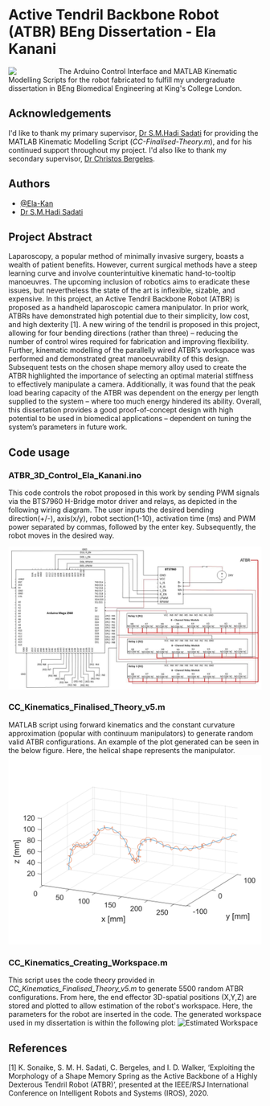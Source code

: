 # Active Tendril Backbone Robot (ATBR) BEng Dissertation - Ela Kanani
<img src="https://upload.wikimedia.org/wikipedia/commons/thumb/1/14/King%27s_College_London_logo.svg/315px-King%27s_College_London_logo.svg.png" align="left" width="100px"/>
The Arduino Control Interface and MATLAB Kinematic Modelling Scripts for the robot fabricated to fulfill my undergraduate dissertation in BEng Biomedical Engineering at King's College London. 
<br clear="left"/>

## Acknowledgements
I'd like to thank my primary supervisor, [Dr S.M.Hadi Sadati](https://smh-sadati.com/) for providing the MATLAB Kinematic Modelling Script (*CC-Finalised-Theory.m*), and for his continued support throughout my project. I'd also like to thank my secondary supervisor, [Dr Christos Bergeles](https://www.kcl.ac.uk/people/christos-bergeles-1).

## Authors

- [@Ela-Kan](https://github.com/Ela-Kan)
- [Dr S.M.Hadi Sadati](https://smh-sadati.com/) 

## Project Abstract
Laparoscopy, a popular method of minimally invasive surgery, boasts a wealth of patient benefits. However, current surgical methods have a steep learning curve and involve counterintuitive kinematic hand-to-tooltip manoeuvres. The upcoming inclusion of robotics aims to eradicate these issues, but nevertheless the state of the art is inflexible, sizable, and expensive. In this project, an Active Tendril Backbone Robot (ATBR) is proposed as a handheld laparoscopic camera manipulator. In prior work, ATBRs have demonstrated high potential due to their simplicity, low cost, and high dexterity [1]. A new wiring of the tendril is proposed in this project, allowing for four bending directions (rather than three) – reducing the number of control wires required for fabrication and improving flexibility. Further, kinematic modelling of the parallelly wired ATBR’s workspace was performed and demonstrated great manoeuvrability of this design. Subsequent tests on the chosen shape memory alloy used to create the ATBR highlighted the importance of selecting an optimal material stiffness to effectively manipulate a camera. Additionally, it was found that the peak load bearing capacity of the ATBR was dependent on the energy per length supplied to the system – where too much energy hindered its ability. Overall, this dissertation provides a good proof-of-concept design with high potential to be used in biomedical applications – dependent on tuning the system’s parameters in future work.

## Code usage
### ATBR_3D_Control_Ela_Kanani.ino
This code controls the robot proposed in this work by sending PWM signals via the BTS7960 H-Bridge motor driver and relays, as depicted in the following wiring diagram. The user inputs the desired bending direction(+/-), axis(x/y), robot section(1-10), activation time (ms) and PWM power separated by commas, followed by the enter key. Subsequently, the robot moves in the desired way.

![Wiring Diagram](https://github.com/Ela-Kan/ATBRBEngProject/blob/main/Images/WiringDiagram.jpg?raw=true)

### CC_Kinematics_Finalised_Theory_v5.m
MATLAB script using forward kinematics and the constant curvature approximation (popular with continuum manipulators) to generate random valid ATBR configurations. An example of the plot generated can be seen in the below figure. Here, the helical shape represents the manipulator.
![Example Random Robot Configuration](https://github.com/Ela-Kan/ATBRBEngProject/blob/main/Images/ExampleConfiguration.png?raw=true)

### CC_Kinematics_Creating_Workspace.m
This script uses the code theory provided in *CC_Kinematics_Finalised_Theory_v5.m* to generate 5500 random ATBR configurations. From here, the end effector 3D-spatial positions (X,Y,Z) are stored and plotted to allow estimation of the robot's workspace. Here, the parameters for the robot are inserted in the code. The generated workspace used in my dissertation is within the following plot:
![Estimated Workspace](https://github.com/Ela-Kan/ATBRBEngProject/blob/main/Images/EstimatedWorkspace.jpg?raw=true)


## References
[1] K. Sonaike, S. M. H. Sadati, C. Bergeles, and I. D. Walker, ‘Exploiting the Morphology of a Shape Memory Spring as the Active Backbone of a Highly Dexterous Tendril Robot (ATBR)’, presented at the IEEE/RSJ International Conference on Intelligent Robots and Systems (IROS), 2020.
